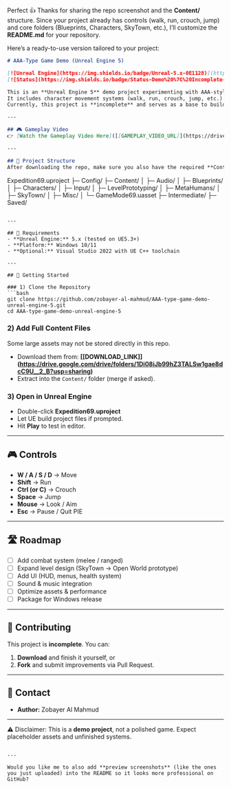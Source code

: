 Perfect 👍 Thanks for sharing the repo screenshot and the **Content/** structure. Since your project already has controls (walk, run, crouch, jump) and core folders (Blueprints, Characters, SkyTown, etc.), I’ll customize the **README.md** for your repository.

Here’s a ready-to-use version tailored to your project:

```markdown
# AAA-Type Game Demo (Unreal Engine 5)

[![Unreal Engine](https://img.shields.io/badge/Unreal-5.x-0E1128)](https://www.unrealengine.com/)
[![Status](https://img.shields.io/badge/Status-Demo%20%7C%20Incomplete-yellow)](#)

This is an **Unreal Engine 5** demo project experimenting with AAA-style gameplay mechanics.  
It includes character movement systems (walk, run, crouch, jump, etc.) and a sample level setup.  
Currently, this project is **incomplete** and serves as a base to build upon.

---

## 🎮 Gameplay Video
👉 [Watch the Gameplay Video Here]([[GAMEPLAY_VIDEO_URL]](https://drive.google.com/file/d/1HvV-BMpdgsNCIVejSvhWn2Of8vi2ATbN/view?usp=sharing))

---

## 📂 Project Structure
After downloading the repo, make sure you also have the required **Content/** files.

```

Expedition69.uproject
├─ Config/
├─ Content/
│  ├─ Audio/
│  ├─ Blueprints/
│  ├─ Characters/
│  ├─ Input/
│  ├─ LevelPrototyping/
│  ├─ MetaHumans/
│  ├─ SkyTown/
│  ├─ Misc/
│  └─ GameMode69.uasset
├─ Intermediate/
├─ Saved/

````

---

## 🧰 Requirements
- **Unreal Engine:** 5.x (tested on UE5.3+)
- **Platform:** Windows 10/11
- **Optional:** Visual Studio 2022 with UE C++ toolchain

---

## 🚀 Getting Started

### 1) Clone the Repository
```bash
git clone https://github.com/zobayer-al-mahmud/AAA-type-game-demo-unreal-engine-5.git
cd AAA-type-game-demo-unreal-engine-5
````

### 2) Add Full Content Files

Some large assets may not be stored directly in this repo.

* Download them from: **\[[DOWNLOAD\_LINK]](https://drive.google.com/drive/folders/1Di08iJb99hZ3TALSw1gae8dcC9U__2_B?usp=sharing)**
* Extract into the `Content/` folder (merge if asked).

### 3) Open in Unreal Engine

* Double-click **Expedition69.uproject**
* Let UE build project files if prompted.
* Hit **Play** to test in editor.

---

## 🎮 Controls

* **W / A / S / D** → Move
* **Shift** → Run
* **Ctrl (or C)** → Crouch
* **Space** → Jump
* **Mouse** → Look / Aim
* **Esc** → Pause / Quit PIE

---

## 🛣️ Roadmap

* [ ] Add combat system (melee / ranged)
* [ ] Expand level design (SkyTown → Open World prototype)
* [ ] Add UI (HUD, menus, health system)
* [ ] Sound & music integration
* [ ] Optimize assets & performance
* [ ] Package for Windows release

---

## 🤝 Contributing

This project is **incomplete**. You can:

1. **Download** and finish it yourself, or
2. **Fork** and submit improvements via Pull Request.

---

## 📧 Contact

* **Author:** Zobayer Al Mahmud


---

⚠️ Disclaimer: This is a **demo project**, not a polished game. Expect placeholder assets and unfinished systems.

```

---

Would you like me to also add **preview screenshots** (like the ones you just uploaded) into the README so it looks more professional on GitHub?
```
